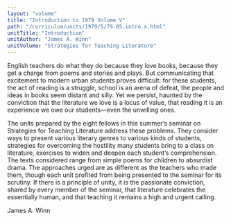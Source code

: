 ```yaml
---
layout: "volume"
title: "Introduction to 1979 Volume V"
path: "/curriculum/units/1979/5/79.05.intro.x.html"
unitTitle: "Introduction"
unitAuthor: "James A. Winn"
unitVolume: "Strategies for Teaching Literature"
---
```

<body>
<p>
English teachers do what they do because they love books, because they get a charge from poems and stories and plays. But communicating that excitement to modern urban students proves difficult: for these students, the act of reading is a struggle, school is an arena of defeat, the people and ideas in books seem distant and silly. Yet we persist, haunted by the conviction that the literature we love is a locus of value, that reading it is an experience we owe our students—even the unwilling ones.
</p>
<p>
The units prepared by the eight fellows in this summer’s seminar on Strategies for Teaching Literature address these problems. They consider ways to present various literary genres to various kinds of students, strategies for overcoming the hostility many students bring to a class on literature, exercises to widen and deepen each student’s comprehension. The texts considered range from simple poems for children to absurdist drama. The approaches urged are as different as the teachers who made them, though each unit profited from being presented to the seminar for its scrutiny. If there is a principle of unity, it is the passionate conviction, shared by every member of the seminar, that literature celebrates the essentially human, and that teaching it remains a high and urgent calling.
</p>
<p>
James A. Winn
</p>
</body>